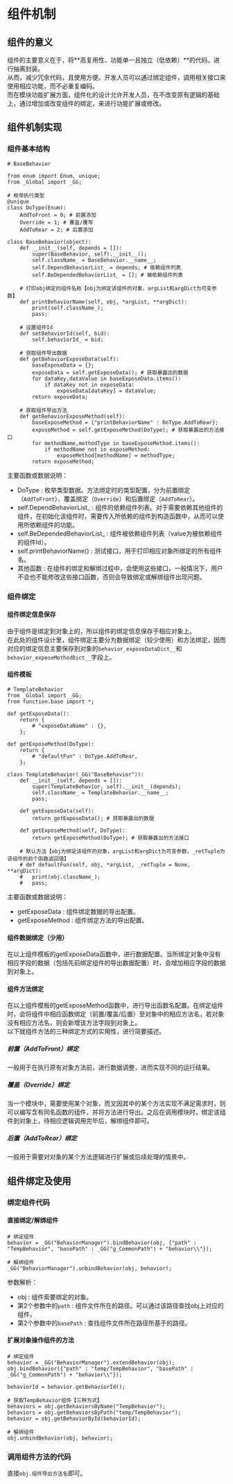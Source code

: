 # 组件机制

## 组件的意义
组件的主要意义在于，将**高复用性、功能单一且独立（低依赖）**的代码，进行抽离封装。  
从而，减少冗余代码，且使用方便。开发人员可以通过绑定组件，调用相关接口来使用相应功能，而不必重复编码。  
而在模块功能扩展方面，组件化的设计允许开发人员，在不改变原有逻辑的基础上，通过增加或改变组件的绑定，来进行功能扩展或修改。  

## 组件机制实现
### 组件基本结构
```
# BaseBehavior

from enum import Enum, unique;
from _Global import _GG;

# 枚举执行类型
@unique
class DoType(Enum):
	AddToFront = 0; # 前置添加
	Override = 1; # 覆盖/覆写
	AddToRear = 2; # 后置添加

class BaseBehavior(object):
	def __init__(self, depends = []):
		super(BaseBehavior, self).__init__();
		self.className_ = BaseBehavior.__name__;
		self.DependBehaviorList_ = depends; # 依赖组件列表
		self.BeDependedBehaviorList_ = []; # 被依赖组件列表

	# 打印obj绑定的组件名称【obj为绑定该组件的对象，argList和argDict为可变参数】
	def printBehaviorName(self, obj, *argList, **argDict):
		print(self.className_);
		pass;

	# 设置组件Id
	def setBehaviorId(self, bid):
		self.behaviorId_ = bid;

	# 获取组件导出数据
	def getBehaviorExposeData(self):
		baseExposeData = {};
		exposeData = self.getExposeData(); # 获取暴露出的数据
		for dataKey,dataValue in baseExposeData.items():
			if dataKey not in exposeData:
				exposeData[dataKey] = dataValue;
		return exposeData;

	# 获取组件导出方法
	def getBehaviorExposeMethod(self):
		baseExposeMethod = {"printBehaviorName" : DoType.AddToRear};
		exposeMethod = self.getExposeMethod(DoType); # 获取暴露出的方法接口
		for methodName,methodType in baseExposeMethod.items():
			if methodName not in exposeMethod:
				exposeMethod[methodName] = methodType;
		return exposeMethod;
```
主要函数或数据说明：
  * DoType : 枚举类型数据。方法绑定时的类型配置，分为前置绑定（`AddToFront`）、覆盖绑定（`Override`）和后置绑定（`AddToRear`）。
  * self.DependBehaviorList_ : 组件的依赖组件列表。对于需要依赖其他组件的组件，在初始化该组件时，需要传入所依赖的组件到构造函数中，从而可以使用所依赖组件的功能。
  * self.BeDependedBehaviorList_ : 组件被依赖组件列表（value为被依赖组件的组件Id）。
  * self.printBehaviorName() : 测试接口，用于打印相应对象所绑定的所有组件名。
  * 其他函数 : 在组件的绑定和解绑过程中，会使用这些接口，一般情况下，用户不会也不能修改这些接口函数，否则会导致绑定或解绑组件出现问题。

### 组件绑定
#### 组件绑定信息保存
由于组件是绑定到对象上的，所以组件的绑定信息保存于相应对象上。  
在此处的组件设计里，组件绑定主要分为数据绑定（较少使用）和方法绑定，因而对应的绑定信息主要保存到对象的`behavior_exposeDataDict__`和`behavior_exposeMethodDict__`字段上。  

#### 组件模板
```
# TemplateBehavior
from _Global import _GG;
from function.base import *;

def getExposeData():
	return {
		# "exposeDataName" : {},
	};

def getExposeMethod(DoType):
	return {
		# "defaultFun" : DoType.AddToRear,
	};

class TemplateBehavior(_GG("BaseBehavior")):
	def __init__(self, depends = []):
		super(TemplateBehavior, self).__init__(depends);
		self.className_ = TemplateBehavior.__name__;
		pass;

	def getExposeData(self):
		return getExposeData(); # 获取暴露出的数据

	def getExposeMethod(self, DoType):
		return getExposeMethod(DoType); # 获取暴露出的方法接口

	# 默认方法【obj为绑定该组件的对象，argList和argDict为可变参数，_retTuple为该组件的前个函数返回值】
	# def defaultFun(self, obj, *argList, _retTuple = None, **argDict):
	# 	print(obj.className_);
	# 	pass;

```
主要函数或数据说明：
  * getExposeData : 组件绑定数据的导出配置。
  * getExposeMethod : 组件绑定方法的导出配置。

#### 组件数据绑定（少用）
在以上组件模板的getExposeData函数中，进行数据配置。当所绑定对象中没有相应字段的数据（包括先前绑定组件的导出数据配置）时，会增加相应字段的数据到对象上。

#### 组件方法绑定
在以上组件模板的getExposeMethod函数中，进行导出函数名配置。在绑定组件时，会将组件中相应函数绑定（前置/覆盖/后置）至对象中的相应方法名，若对象没有相应方法名，则会新增该方法字段到对象上。  
以下就组件方法的三种绑定方式的实用性，进行简要描述。

##### 前置（AddToFront）绑定
一般用于在执行原有对象方法前，进行数据调整，进而实现不同的运行结果。

##### 覆盖（Override）绑定
当一个模块中，需要使用某个对象，而又因其中的某个方法实现不满足需求时，则可以编写含有同名函数的组件，并将方法进行导出。之后在调用模块时，绑定该组件到对象上，待相应逻辑调用完毕后，解绑组件即可。

##### 后置（AddToRear）绑定
一般用于需要对对象的某个方法逻辑进行扩展或后续处理的情景中。


## 组件绑定及使用
### 绑定组件代码
#### 直接绑定/解绑组件
```
# 绑定组件
behavior = _GG("BehaviorManager").bindBehavior(obj, {"path" : "TempBehavior", "basePath" : _GG("g_CommonPath") + "behavior\\"});

# 解绑组件
_GG("BehaviorManager").unbindBehavior(obj, behavior);
```
参数解析：  
  * obj : 组件索要绑定的对象。
  * 第2个参数中的`path` : 组件文件所在的路径。可以通过该路径查找obj上对应的组件。
  * 第2个参数中的`basePath` : 查找组件文件所在路径所基于的路径。

#### 扩展对象操作组件的方法
```
# 绑定组件
behavior = _GG("BehaviorManager").extendBehavior(obj);
obj.bindBehavior({"path" : "temp/TempBehavior", "basePath" : _GG("g_CommonPath") + "behavior\\"});

behaviorId = behavior.getBehaviorId();

# 获取TempBehavior组件【三种方式】
behaviors = obj.getBehaviorsByName("TempBehavior");
behaviors = obj.getBehaviorsByPath("temp/TempBehavior");
behavior = obj.getBehaviorById(behaviorId);

# 解绑组件
obj.unbindBehavior(obj, behavior);

```

### 调用组件方法的代码
直接`obj.组件导出方法名`即可。